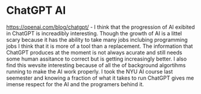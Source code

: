 # ChatGPT AI
https://openai.com/blog/chatgpt/
    - I think that the progression of AI exibited in ChatGPT is increadibly interesting. Though the growth of AI is a littel scary because it has the ability to take many jobs inclubing programming jobs I think that it is more of a tool than a replacement. The information that ChatGPT produces at the moment is not always acurate and still needs some human assitance to correct but is getting increasingly better. I also find this wevsite interesting because of all the of background algortihms running to make the AI work properly. I took the NYU AI course last seemester and knowing a fraction of what it takes to run ChatGPT gives me imense respect for the AI and the programers behind it.